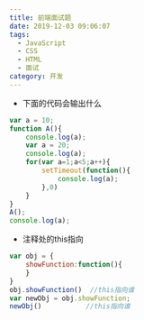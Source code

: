 ```yaml
---
title: 前端面试题
date: 2019-12-03 09:06:07
tags:
  - JavaScript
  - CSS
  - HTML
  - 面试
category: 开发
---
```


* 下面的代码会输出什么
```javascript
var a = 10;
function A(){
    console.log(a);
    var a = 20;
    console.log(a);
    for(var a=1;a<5;a++){
    	setTimeout(function(){
    		console.log(a);
    	},0)
    }
}
A();
console.log(a);
```

* 注释处的this指向
```javascript
var obj = {
    showFunction:function(){
    }
}
obj.showFunction()  //this指向谁
var newObj = obj.showFunction;
newObj()           //this指向谁
```